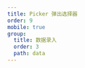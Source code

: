 ```yaml
---
title: Picker 弹出选择器
order: 9
mobile: true
group:
  title: 数据录入
  order: 3
  path: data
---
```


<code src="../demo/Picker.jsx"></code>
<API src="../src/Picker.tsx"></API>
